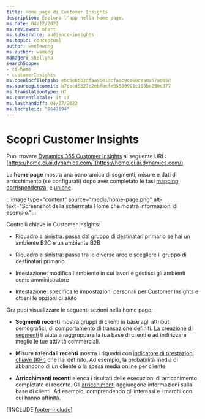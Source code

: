 ```yaml
---
title: Home page di Customer Insights
description: Esplora l'app nella home page.
ms.date: 04/12/2022
ms.reviewer: mhart
ms.subservice: audience-insights
ms.topic: conceptual
author: wmelewong
ms.author: wameng
manager: shellyha
searchScope:
- ci-home
- customerInsights
ms.openlocfilehash: ebc5eb6b2dfaa9b013cfa0c9ce60c8a0a57a065d
ms.sourcegitcommit: b7dbcd5627c2ebfbcfe65589991c159ba290d377
ms.translationtype: HT
ms.contentlocale: it-IT
ms.lasthandoff: 04/27/2022
ms.locfileid: "8647194"
---
```

# <a name="explore-customer-insights"></a>Scopri Customer Insights

Puoi trovare [Dynamics 365 Customer Insights](https://home.ci.ai.dynamics.com/) al seguente URL: [https://home.ci.ai.dynamics.com/](https://home.ci.ai.dynamics.com/).

La **home page** mostra una panoramica di segmenti, misure e dati di arricchimento (se configurati) dopo aver completato le fasi [mapping](map-entities.md), [corrispondenza](match-entities.md), e [unione](merge-entities.md).

:::image type="content" source="media/home-page.png" alt-text="Screenshot della schermata Home che mostra informazioni di esempio.":::

Controlli chiave in Customer Insights:

- Riquadro a sinistra: passa dal gruppo di destinatari primario se hai un ambiente B2C e un ambiente B2B

- Riquadro a sinistra: passa tra le diverse aree e scegliere il gruppo di destinatari primario

- Intestazione: modifica l'ambiente in cui lavori e gestisci gli ambienti come amministratore

- Intestazione: specifica le impostazioni personali per Customer Insights e ottieni le opzioni di aiuto

Ora puoi visualizzare le seguenti sezioni nella home page:

- **Segmenti recenti** mostra gruppi di clienti in base agli attributi demografici, di comportamento di transazione definiti. [La creazione di segmenti](segments.md) ti aiuta a raggruppare la tua base di clienti e ad indirizzare meglio le tue attività commerciali.

- **Misure aziendali recenti** mostra i riquadri con [indicatore di prestazioni chiave (KPI)](measures.md) che hai definito. Ad esempio, la probabilità media di abbandono di un cliente o la spesa media online per cliente.

- **Arricchimenti recenti** elenca i risultati delle esecuzioni di arricchimento completate di recente. Gli [arricchimenti](enrichment-hub.md) aggiungono informazioni sulla base di clienti. Ad esempio, comprendendo gli interessi e i marchi con cui hanno affinità.


[!INCLUDE [footer-include](includes/footer-banner.md)]
